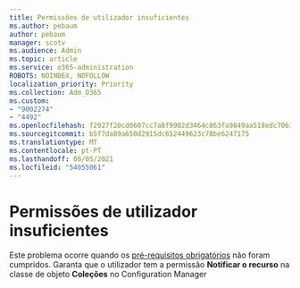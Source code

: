 ```yaml
---
title: Permissões de utilizador insuficientes
ms.author: pebaum
author: pebaum
manager: scotv
ms.audience: Admin
ms.topic: article
ms.service: o365-administration
ROBOTS: NOINDEX, NOFOLLOW
localization_priority: Priority
ms.collection: Adm_O365
ms.custom:
- "9002274"
- "4492"
ms.openlocfilehash: f2927f20cd0607cc7a8f9902d3464c863fa9849aa518edc7061bb2dcf81cc534
ms.sourcegitcommit: b5f7da89a650d2915dc652449623c78be6247175
ms.translationtype: MT
ms.contentlocale: pt-PT
ms.lasthandoff: 08/05/2021
ms.locfileid: "54055061"
---
```

# <a name="insufficient-user-permissions"></a>Permissões de utilizador insuficientes

Este problema ocorre quando os [pré-requisitos obrigatórios](https://docs.microsoft.com/configmgr/tenant-attach/device-sync-actions#prerequisites) não foram cumpridos. Garanta que o utilizador tem a permissão **Notificar o recurso** na classe de objeto **Coleções** no Configuration Manager
